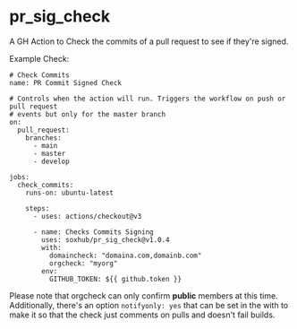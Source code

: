 # pr_sig_check

A GH Action to Check the commits of a pull request to see if they're signed.

Example Check:

```
# Check Commits
name: PR Commit Signed Check

# Controls when the action will run. Triggers the workflow on push or pull request
# events but only for the master branch
on:
  pull_request:
    branches:
      - main
      - master
      - develop

jobs:
  check_commits:
    runs-on: ubuntu-latest

    steps:
      - uses: actions/checkout@v3

      - name: Checks Commits Signing
        uses: soxhub/pr_sig_check@v1.0.4
        with:
          domaincheck: "domaina.com,domainb.com"
          orgcheck: "myorg"
        env:
          GITHUB_TOKEN: ${{ github.token }}
```

Please note that orgcheck can only confirm **public** members at this time. Additionally, there's an option `notifyonly: yes`
that can be set in the with to make it so that the check just comments on pulls and doesn't fail builds.

